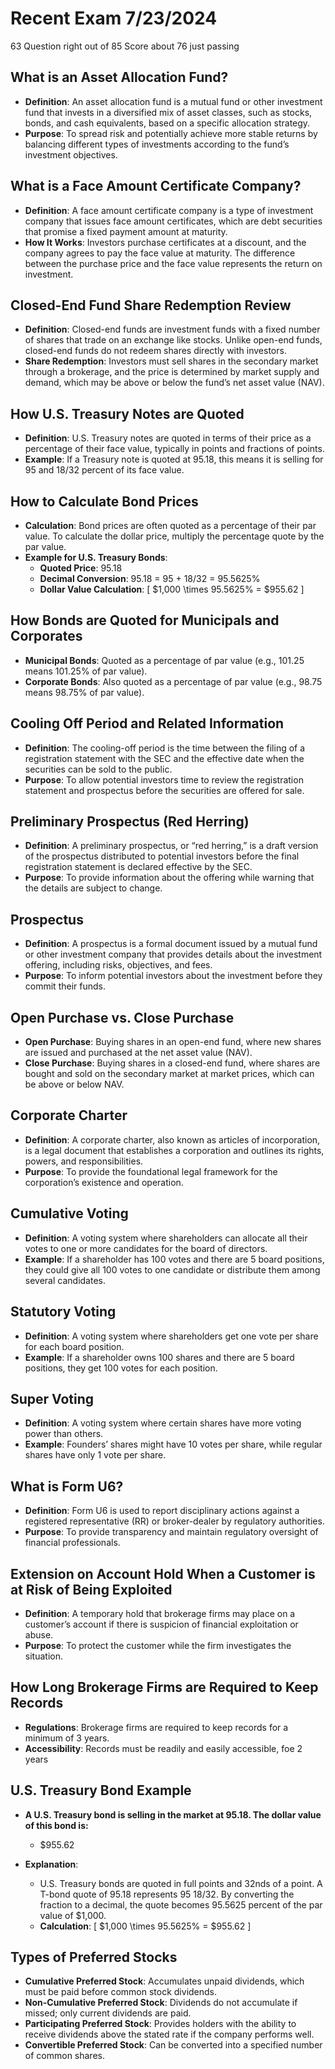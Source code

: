 # Recent Exam 7/23/2024
63 Question right out of 85 Score about 76 just passing 
## What is an Asset Allocation Fund?
- **Definition**: An asset allocation fund is a mutual fund or other investment fund that invests in a diversified mix of asset classes, such as stocks, bonds, and cash equivalents, based on a specific allocation strategy.
- **Purpose**: To spread risk and potentially achieve more stable returns by balancing different types of investments according to the fund’s investment objectives.

## What is a Face Amount Certificate Company?
- **Definition**: A face amount certificate company is a type of investment company that issues face amount certificates, which are debt securities that promise a fixed payment amount at maturity.
- **How It Works**: Investors purchase certificates at a discount, and the company agrees to pay the face value at maturity. The difference between the purchase price and the face value represents the return on investment.

## Closed-End Fund Share Redemption Review
- **Definition**: Closed-end funds are investment funds with a fixed number of shares that trade on an exchange like stocks. Unlike open-end funds, closed-end funds do not redeem shares directly with investors.
- **Share Redemption**: Investors must sell shares in the secondary market through a brokerage, and the price is determined by market supply and demand, which may be above or below the fund’s net asset value (NAV).

## How U.S. Treasury Notes are Quoted
- **Definition**: U.S. Treasury notes are quoted in terms of their price as a percentage of their face value, typically in points and fractions of points.
- **Example**: If a Treasury note is quoted at 95.18, this means it is selling for 95 and 18/32 percent of its face value.

## How to Calculate Bond Prices
- **Calculation**: Bond prices are often quoted as a percentage of their par value. To calculate the dollar price, multiply the percentage quote by the par value.
- **Example for U.S. Treasury Bonds**:
  - **Quoted Price**: 95.18
  - **Decimal Conversion**: 95.18 = 95 + 18/32 = 95.5625%
  - **Dollar Value Calculation**: 
    \[
    \$1,000 \times 95.5625\% = \$955.62
    \]

## How Bonds are Quoted for Municipals and Corporates
- **Municipal Bonds**: Quoted as a percentage of par value (e.g., 101.25 means 101.25% of par value).
- **Corporate Bonds**: Also quoted as a percentage of par value (e.g., 98.75 means 98.75% of par value).

## Cooling Off Period and Related Information
- **Definition**: The cooling-off period is the time between the filing of a registration statement with the SEC and the effective date when the securities can be sold to the public.
- **Purpose**: To allow potential investors time to review the registration statement and prospectus before the securities are offered for sale.

## Preliminary Prospectus (Red Herring)
- **Definition**: A preliminary prospectus, or “red herring,” is a draft version of the prospectus distributed to potential investors before the final registration statement is declared effective by the SEC.
- **Purpose**: To provide information about the offering while warning that the details are subject to change.

## Prospectus
- **Definition**: A prospectus is a formal document issued by a mutual fund or other investment company that provides details about the investment offering, including risks, objectives, and fees.
- **Purpose**: To inform potential investors about the investment before they commit their funds.

## Open Purchase vs. Close Purchase
- **Open Purchase**: Buying shares in an open-end fund, where new shares are issued and purchased at the net asset value (NAV).
- **Close Purchase**: Buying shares in a closed-end fund, where shares are bought and sold on the secondary market at market prices, which can be above or below NAV.

## Corporate Charter
- **Definition**: A corporate charter, also known as articles of incorporation, is a legal document that establishes a corporation and outlines its rights, powers, and responsibilities.
- **Purpose**: To provide the foundational legal framework for the corporation’s existence and operation.

## Cumulative Voting
- **Definition**: A voting system where shareholders can allocate all their votes to one or more candidates for the board of directors.
- **Example**: If a shareholder has 100 votes and there are 5 board positions, they could give all 100 votes to one candidate or distribute them among several candidates.

## Statutory Voting
- **Definition**: A voting system where shareholders get one vote per share for each board position.
- **Example**: If a shareholder owns 100 shares and there are 5 board positions, they get 100 votes for each position.

## Super Voting
- **Definition**: A voting system where certain shares have more voting power than others.
- **Example**: Founders’ shares might have 10 votes per share, while regular shares have only 1 vote per share.

## What is Form U6?
- **Definition**: Form U6 is used to report disciplinary actions against a registered representative (RR) or broker-dealer by regulatory authorities.
- **Purpose**: To provide transparency and maintain regulatory oversight of financial professionals.

## Extension on Account Hold When a Customer is at Risk of Being Exploited
- **Definition**: A temporary hold that brokerage firms may place on a customer’s account if there is suspicion of financial exploitation or abuse.
- **Purpose**: To protect the customer while the firm investigates the situation.

## How Long Brokerage Firms are Required to Keep Records
- **Regulations**: Brokerage firms are required to keep records for a minimum of 3 years.
- **Accessibility**: Records must be readily and easily accessible, foe 2 years 

## U.S. Treasury Bond Example

- **A U.S. Treasury bond is selling in the market at 95.18. The dollar value of this bond is:**
  - $955.62

- **Explanation**:
  - U.S. Treasury bonds are quoted in full points and 32nds of a point. A T-bond quote of 95.18 represents 95 18/32. By converting the fraction to a decimal, the quote becomes 95.5625 percent of the par value of $1,000.
  - **Calculation**:
    \[
    \$1,000 \times 95.5625\% = \$955.62
    \]

## Types of Preferred Stocks
- **Cumulative Preferred Stock**: Accumulates unpaid dividends, which must be paid before common stock dividends.
- **Non-Cumulative Preferred Stock**: Dividends do not accumulate if missed; only current dividends are paid.
- **Participating Preferred Stock**: Provides holders with the ability to receive dividends above the stated rate if the company performs well.
- **Convertible Preferred Stock**: Can be converted into a specified number of common shares.

